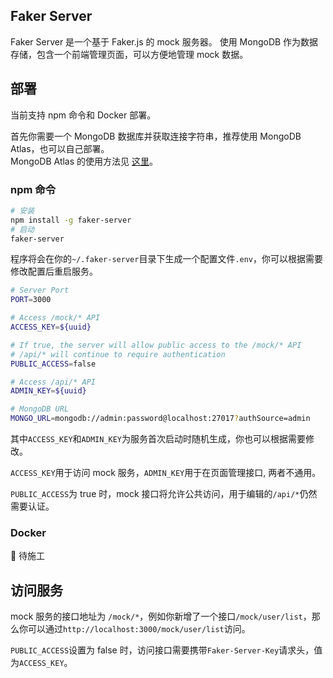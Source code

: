 ## Faker Server
Faker Server 是一个基于 Faker.js 的 mock 服务器。 
使用 MongoDB 作为数据存储，包含一个前端管理页面，可以方便地管理 mock 数据。  

## 部署  
当前支持 npm 命令和 Docker 部署。  

首先你需要一个 MongoDB 数据库并获取连接字符串，推荐使用 MongoDB Atlas，也可以自己部署。  
MongoDB Atlas 的使用方法见 [这里](./mongodb-atlas.md)。  

### npm 命令  
```bash
# 安装
npm install -g faker-server
# 启动
faker-server
```

程序将会在你的`~/.faker-server`目录下生成一个配置文件`.env`，你可以根据需要修改配置后重启服务。  

```bash
# Server Port
PORT=3000

# Access /mock/* API
ACCESS_KEY=${uuid}

# If true, the server will allow public access to the /mock/* API
# /api/* will continue to require authentication
PUBLIC_ACCESS=false

# Access /api/* API
ADMIN_KEY=${uuid}

# MongoDB URL
MONGO_URL=mongodb://admin:password@localhost:27017?authSource=admin
```

其中`ACCESS_KEY`和`ADMIN_KEY`为服务首次启动时随机生成，你也可以根据需要修改。  

`ACCESS_KEY`用于访问 mock 服务，`ADMIN_KEY`用于在页面管理接口, 两者不通用。  

`PUBLIC_ACCESS`为 true 时，mock 接口将允许公共访问，用于编辑的`/api/*`仍然需要认证。  

### Docker  

🚧 待施工 

## 访问服务
mock 服务的接口地址为 `/mock/*`，例如你新增了一个接口`/mock/user/list`，那么你可以通过`http://localhost:3000/mock/user/list`访问。  

`PUBLIC_ACCESS`设置为 false 时，访问接口需要携带`Faker-Server-Key`请求头，值为`ACCESS_KEY`。  
